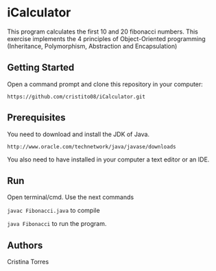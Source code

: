 # iCalculator
This program calculates the first 10 and 20 fibonacci numbers.
This exercise implements the 4 principles of Object-Oriented programming (Inheritance, Polymorphism, Abstraction and Encapsulation)

## Getting Started
Open a command prompt and clone this repository in your computer:

```https://github.com/cristito08/iCalculator.git```


## Prerequisites
You need to download and install the JDK of Java.

```http://www.oracle.com/technetwork/java/javase/downloads```

You also need to have installed in your computer a text editor or an IDE.


## Run
Open terminal/cmd.
Use the next commands

```javac Fibonacci.java``` to compile

```java Fibonacci``` to run the program.

## Authors
Cristina Torres
